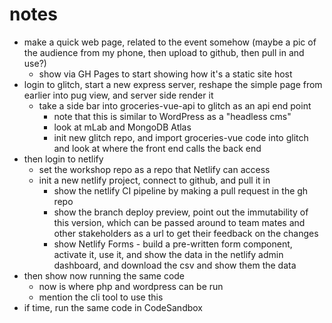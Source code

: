 # notes

- make a quick web page, related to the event somehow (maybe a pic of the audience from my phone, then upload to github, then pull in and use?)
  - show via GH Pages to start showing how it's a static site host
- login to glitch, start a new express server, reshape the simple page from earlier into pug view, and server side render it
  - take a side bar into groceries-vue-api to glitch as an api end point
    - note that this is similar to WordPress as a "headless cms"
    - look at mLab and MongoDB Atlas
    - init new glitch repo, and import groceries-vue code into glitch and look at where the front end calls the back end
- then login to netlify
  - set the workshop repo as a repo that Netlify can access
  - init a new netlify project, connect to github, and pull it in
    - show the netlify CI pipeline by making a pull request in the gh repo
    - show the branch deploy preview, point out the immutability of this version, which can be passed around to team mates and other stakeholders as a url to get their feedback on the changes
    - show Netlify Forms - build a pre-written form component, activate it, use it, and show the data in the netlify admin dashboard, and download the csv and show them the data
- then show now running the same code
  - now is where php and wordpress can be run
  - mention the cli tool to use this
- if time, run the same code in CodeSandbox
